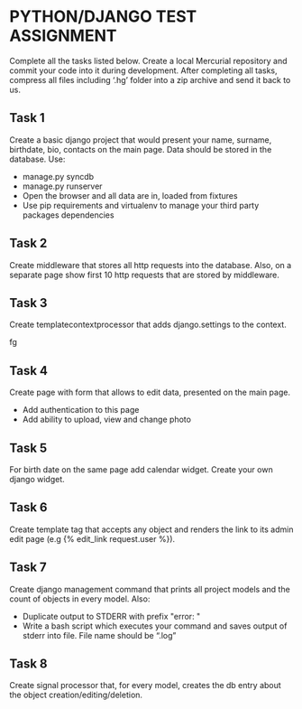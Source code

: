 # PYTHON/DJANGO TEST ASSIGNMENT

Complete all the tasks listed below. Create a local Mercurial repository and commit your code into it
during development. After completing all tasks, compress all files including ‘.hg’ folder into a zip
archive and send it back to us.

## Task 1

Create a basic django project that would present your name, surname, birthdate, bio, contacts on the
main page. Data should be stored in the database. Use:

* manage.py syncdb
* manage.py runserver
* Open the browser and all data are in, loaded from fixtures
* Use pip requirements and virtualenv to manage your third party packages dependencies

## Task 2

Create middleware that stores all http requests into the database. Also, on a separate page show first
10 http requests that are stored by middleware.

## Task 3

Create template­context­processor that adds django.settings to the context.

fg

## Task 4

Create page with form that allows to edit data, presented on the main page.

* Add authentication to this page
* Add ability to upload, view and change photo

## Task 5

For birth date on the same page add calendar widget. Create your own django widget.

## Task 6

Create template tag that accepts any object and renders the link to its admin edit page (e.g {%
edit_link request.user %}).

## Task 7

Create django management command that prints all project models and the count of objects in every
model. Also:

* Duplicate output to STDERR with prefix "error: "
* Write a bash script which executes your command and saves output of stderr into file. File name
should be “<current date>.log”

## Task 8

Create signal processor that, for every model, creates the db entry about the object
creation/editing/deletion.
